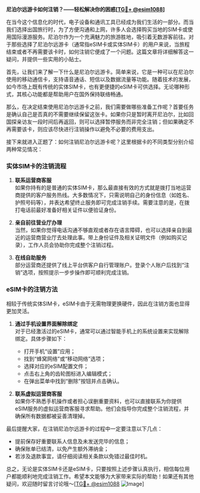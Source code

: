 **尼泊尔远游卡如何注销？——轻松解决你的困惑[[TG💪+ @esim1088](https://t.me/s/esim1088)]**

在当今这个信息化的时代，电子设备和通讯工具已经成为我们生活的一部分。而当我们选择出国旅行时，为了方便沟通和上网，许多人会选择购买当地的SIM卡或使用国际漫游服务。尼泊尔作为一个充满魅力的旅游胜地，吸引着无数游客前往。对于那些选择了尼泊尔远游卡（通常指eSIM卡或实体SIM卡）的用户来说，当旅程结束或者不再需要该卡时，如何注销它便成了一个问题。这篇文章将详细解答这一疑问，并提供一些实用的小贴士。

首先，让我们来了解一下什么是尼泊尔远游卡。简单来说，它是一种可以在尼泊尔使用的移动通信卡，支持语音通话、短信以及数据流量等功能。随着技术的发展，如今市场上既有传统的实体SIM卡，也有更便捷的eSIM卡可供选择。无论哪种形式，其核心功能都是帮助用户在国外保持联络畅通。

那么，在决定结束使用尼泊尔远游卡之前，我们需要做哪些准备工作呢？首要任务是确认自己是否真的不需要继续保留这张卡。如果你只是暂时离开尼泊尔，比如回国探亲访友一段时间后再返回，则可以选择暂停服务而非完全注销；但如果确定不再需要该卡，则应该尽快进行注销操作以避免不必要的费用支出。

接下来就进入正题了：如何注销尼泊尔远游卡呢？这里根据卡的不同类型分别介绍两种常见情况：

### 实体SIM卡的注销流程

1. **联系运营商客服**  
   如果你持有的是普通的实体SIM卡，那么最直接有效的方式就是拨打当地运营商提供的客户服务热线。大多数情况下，只需说明自己的身份信息（如姓名、护照号码等），并表达希望终止服务即可完成注销手续。需要注意的是，在拨打电话前最好准备好相关证件以便验证身份。

2. **亲自前往营业厅办理**  
   当然，如果你觉得电话沟通不够直观或者存在语言障碍，也可以选择亲自到最近的运营商营业厅去处理此事。带上身份证件及相关证明文件（例如购买记录），工作人员会协助你完成整个注销过程。

3. **在线自助服务**  
   部分运营商还提供了线上平台供客户自行管理账户。登录个人账户后找到“注销”选项，按照提示一步步操作即可顺利完成注销。

### eSIM卡的注销方法

相较于传统实体SIM卡，eSIM卡由于无需物理更换硬件，因此在注销方面也显得更加灵活。

1. **通过手机设置界面解除绑定**  
   对于已经激活过的eSIM卡，通常可以通过智能手机上的系统设置来实现解除绑定。具体步骤如下：
   - 打开手机“设置”应用；
   - 找到“蜂窝网络”或“移动网络”选项；
   - 选择对应的eSIM配置文件；
   - 点击右上角的齿轮图标进入编辑模式；
   - 在弹出菜单中找到“删除”按钮并点击确认。

2. **联系虚拟运营商客服**  
   如果你不熟悉手机操作或者担心误删重要资料，也可以直接联系为你提供eSIM服务的虚拟运营商客服寻求帮助。他们会指导你完成整个注销流程，并确保所有数据都被妥善清理掉。

最后提醒大家，在注销尼泊尔远游卡的过程中一定要注意以下几点：
- 提前保存好重要联系人信息及未发送完毕的信息；
- 确保账单已结清，以免产生额外滞纳金；
- 若涉及退款事宜，请仔细阅读相关条款以免错过最佳时机。

总之，无论是实体SIM卡还是eSIM卡，只要按照上述步骤认真执行，相信每位用户都能顺利地完成注销工作。希望本文能够为大家带来实际的帮助！如果还有其他疑问，欢迎随时留言讨论哦～[[TG💪+ @esim1088](https://t.me/s/esim1088) ![Image](https://i.postimg.cc/4NQfJmqS/Snipaste-2025-05-13-00-14-12.png)]